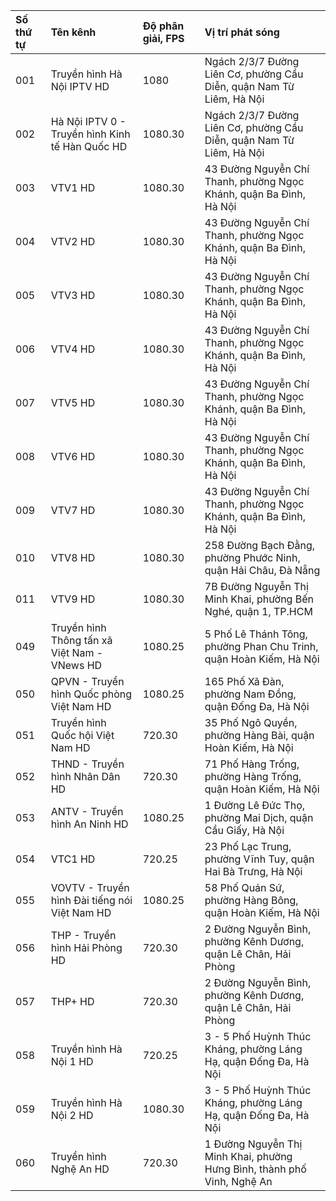 <table>
	<thead>
		<tr><th align="left">Số thứ tự</th><th align="left">Tên kênh</th><th align="left">Độ phân giải, FPS</th><th align="left">Vị trí phát sóng</th></tr>
	</thead>
	<tbody>
		<tr><td align="left">001</td><td align="left">Truyền hình Hà Nội IPTV HD</td><td align="left">1080</td><td align="left">Ngách 2/3/7 Đường Liên Cơ, phường Cầu Diễn, quận Nam Từ Liêm, Hà Nội</td></tr>
		<tr><td align="left">002</td><td align="left">Hà Nội IPTV 0 - Truyền hình Kinh tế Hàn Quốc HD</td><td align="left">1080.30</td><td align="left">Ngách 2/3/7 Đường Liên Cơ, phường Cầu Diễn, quận Nam Từ Liêm, Hà Nội</td></tr>
	        <tr><td align="left">003</td><td align="left">VTV1 HD</td><td align="left">1080.30</td><td align="left">43 Đường Nguyễn Chí Thanh, phường Ngọc Khánh, quận Ba Đình, Hà Nội</td></tr>
                <tr><td align="left">004</td><td align="left">VTV2 HD</td><td align="left">1080.30</td><td align="left">43 Đường Nguyễn Chí Thanh, phường Ngọc Khánh, quận Ba Đình, Hà Nội</td></tr>
		<tr><td align="left">005</td><td align="left">VTV3 HD</td><td align="left">1080.30</td><td align="left">43 Đường Nguyễn Chí Thanh, phường Ngọc Khánh, quận Ba Đình, Hà Nội</td></tr>
		<tr><td align="left">006</td><td align="left">VTV4 HD</td><td align="left">1080.30</td><td align="left">43 Đường Nguyễn Chí Thanh, phường Ngọc Khánh, quận Ba Đình, Hà Nội</td></tr>
		<tr><td align="left">007</td><td align="left">VTV5 HD</td><td align="left">1080.30</td><td align="left">43 Đường Nguyễn Chí Thanh, phường Ngọc Khánh, quận Ba Đình, Hà Nội</td></tr>
		<tr><td align="left">008</td><td align="left">VTV6 HD</td><td align="left">1080.30</td><td align="left">43 Đường Nguyễn Chí Thanh, phường Ngọc Khánh, quận Ba Đình, Hà Nội</td></tr>
		<tr><td align="left">009</td><td align="left">VTV7 HD</td><td align="left">1080.30</td><td align="left">43 Đường Nguyễn Chí Thanh, phường Ngọc Khánh, quận Ba Đình, Hà Nội</td></tr>
		<tr><td align="left">010</td><td align="left">VTV8 HD</td><td align="left">1080.30</td><td align="left">258 Đường Bạch Đằng, phường Phước Ninh, quận Hải Châu, Đà Nẵng</td></tr>
		<tr><td align="left">011</td><td align="left">VTV9 HD</td><td align="left">1080.30</td><td align="left">7B Đường Nguyễn Thị Minh Khai, phường Bến Nghé, quận 1, TP.HCM</td></tr>
		<tr><td align="left">049</td><td align="left">Truyền hình Thông tấn xã Việt Nam - VNews HD</td><td align="left">1080.25</td><td align="left">5 Phố Lê Thánh Tông, phường Phan Chu Trinh, quận Hoàn Kiếm, Hà Nội</td></tr>
		<tr><td align="left">050</td><td align="left">QPVN - Truyền hình Quốc phòng Việt Nam HD</td><td align="left">1080.25</td><td align="left">165 Phố Xã Đàn, phường Nam Đồng, quận Đống Đa, Hà Nội</td></tr>
		<tr><td align="left">051</td><td align="left">Truyền hình Quốc hội Việt Nam HD</td><td align="left">720.30</td><td align="left">35 Phố Ngô Quyền, phường Hàng Bài, quận Hoàn Kiếm, Hà Nội</td></tr>
		<tr><td align="left">052</td><td align="left">THND - Truyền hình Nhân Dân HD</td><td align="left">720.30</td><td align="left">71 Phố Hàng Trống, phường Hàng Trống, quận Hoàn Kiếm, Hà Nội</td></tr>
		<tr><td align="left">053</td><td align="left">ANTV - Truyền hình An Ninh HD</td><td align="left">1080.25</td><td align="left">1 Đường Lê Đức Thọ, phường Mai Dịch, quận Cầu Giấy, Hà Nội</td></tr>
		<tr><td align="left">054</td><td align="left">VTC1 HD</td><td align="left">720.25</td><td align="left">23 Phố Lạc Trung, phường Vĩnh Tuy, quận Hai Bà Trưng, Hà Nội</td></tr>
		<tr><td align="left">055</td><td align="left">VOVTV - Truyền hình Đài tiếng nói Việt Nam HD</td><td align="left">1080.25</td><td align="left">58 Phố Quán Sứ, phường Hàng Bông, quận Hoàn Kiếm, Hà Nội</td></tr>
		<tr><td align="left">056</td><td align="left">THP - Truyền hình Hải Phòng HD</td><td align="left">720.30</td><td align="left">2 Đường Nguyễn Bình, phường Kênh Dương, quận Lê Chân, Hải Phòng</td></tr>
                <tr><td align="left">057</td><td align="left">THP+ HD</td><td align="left">720.30</td><td align="left">2 Đường Nguyễn Bình, phường Kênh Dương, quận Lê Chân, Hải Phòng</td></tr>
		<tr><td align="left">058</td><td align="left">Truyền hình Hà Nội 1 HD</td><td align="left">720.25</td><td align="left">3 - 5 Phố Huỳnh Thúc Kháng, phường Láng Hạ, quận Đống Đa, Hà Nội</td></tr>
		<tr><td align="left">059</td><td align="left">Truyền hình Hà Nội 2 HD</td><td align="left">1080.30</td><td align="left">3 - 5 Phố Huỳnh Thúc Kháng, phường Láng Hạ, quận Đống Đa, Hà Nội</td></tr>
		<tr><td align="left">060</td><td align="left">Truyền hình Nghệ An HD</td><td align="left">720.30</td><td align="left">1 Đường Nguyễn Thị Minh Khai, phường Hưng Bình, thành phố Vinh, Nghệ An</td></tr>
